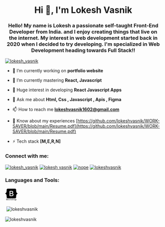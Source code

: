 <h1 align="center">Hi 👋, I'm Lokesh Vasnik</h1>
<h3 align="center">Hello! My name is Lokesh a passionate self-taught Front-End Developer from India. and I enjoy creating things that live on the internet. My interest in web development started back in 2020 when I decided to try developing. I'm specialized in Web Development heading towards Full Stack!!</h3>

<p align="left"> <a href="https://twitter.com/lokesh_vasnik" target="blank"><img src="https://img.shields.io/twitter/follow/lokesh_vasnik?logo=twitter&style=for-the-badge" alt="lokesh_vasnik" /></a> </p>

- 🔭 I’m currently working on **portfolio website**

- 🌱 I’m currently mastering **React, Javascript**

- 👯 Huge interest in developing **React Javascript Apps**

- 💬 Ask me about **Html, Css , Javascript , Apis , Figma**

- 📫 How to reach me **lokeshvasnik1602@gmail.com**

- 📄 Know about my experiences [https://github.com/lokeshvasnik/WORK-SAVER/blob/main/Resume.pdf](https://github.com/lokeshvasnik/WORK-SAVER/blob/main/Resume.pdf)

- ⚡ Tech stack **[M,E,R,N]**

<h3 align="left">Connect with me:</h3>
<p align="left">
<a href="https://twitter.com/lokesh_vasnik" target="blank"><img align="center" src="https://raw.githubusercontent.com/rahuldkjain/github-profile-readme-generator/master/src/images/icons/Social/twitter.svg" alt="lokesh_vasnik" height="30" width="40" /></a>
<a href="https://linkedin.com/in/lokesh vasnik" target="blank"><img align="center" src="https://raw.githubusercontent.com/rahuldkjain/github-profile-readme-generator/master/src/images/icons/Social/linked-in-alt.svg" alt="lokesh vasnik" height="30" width="40" /></a>
<a href="https://fb.com/nope" target="blank"><img align="center" src="https://raw.githubusercontent.com/rahuldkjain/github-profile-readme-generator/master/src/images/icons/Social/facebook.svg" alt="nope" height="30" width="40" /></a>
<a href="https://instagram.com/lokeshvasnik" target="blank"><img align="center" src="https://raw.githubusercontent.com/rahuldkjain/github-profile-readme-generator/master/src/images/icons/Social/instagram.svg" alt="lokeshvasnik" height="30" width="40" /></a>
</p>

<h3 align="left">Languages and Tools:</h3>
<p align="left"> <a href="https://getbootstrap.com" target="_blank" rel="noreferrer"> <img src="https://raw.githubusercontent.com/devicons/devicon/master/icons/bootstrap/bootstrap-plain-wordmark.svg" alt="bootstrap" width="40" height="40"/> </a> 
  

<p>&nbsp;<img align="center" src="https://github-readme-stats.vercel.app/api?username=lokeshvasnik&show_icons=true&theme=dracula&locale=en" alt="lokeshvasnik" /></p>

<p><img align="center" src="https://github-readme-streak-stats.herokuapp.com/?user=lokeshvasnik&theme=default" alt="lokeshvasnik" /></p>
